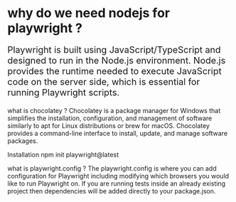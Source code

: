 <h1>why do we need nodejs for playwright ?</h1>
<p style="font-size:20px;">Playwright is built using JavaScript/TypeScript and designed to run in the Node.js environment. Node.js provides the runtime needed to execute JavaScript code on the server side, 
which is essential for running Playwright scripts.</p>



what is chocolatey ?
Chocolatey is a package manager for Windows that simplifies the installation, configuration, and management of software similarly to apt for Linux distributions or brew for macOS.
Chocolatey provides a command-line interface to install, update, and manage software packages.

Installation
npm init playwright@latest

what is playwright.config ?
The playwright.config is where you can add configuration for Playwright including modifying which browsers you would like to run Playwright on. If you are running tests inside an already existing 
project then dependencies will be added directly to your package.json.


